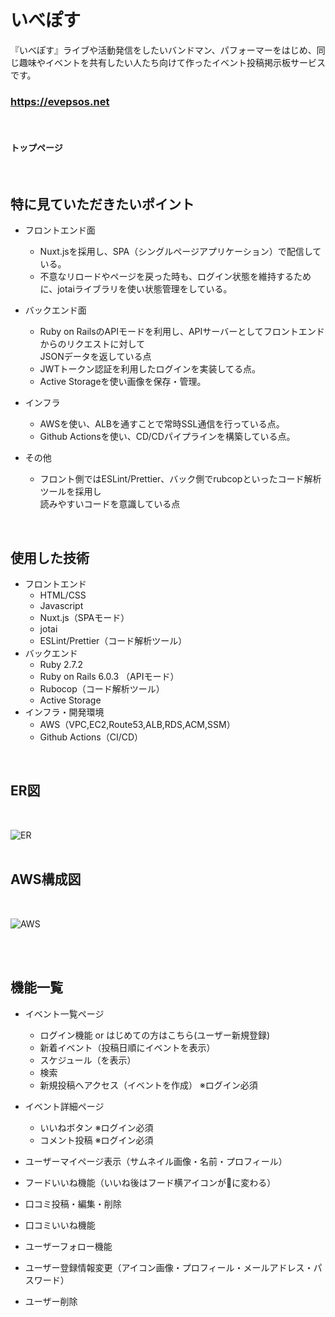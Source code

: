 # いべぽす
『いべぽす』ライブや活動発信をしたいバンドマン、パフォーマーをはじめ、同じ趣味やイベントを共有したい人たち向けて作ったイベント投稿掲示板サービスです。 
   
### https://evepsos.net
<br>  

#### トップページ

<br>

## 特に見ていただきたいポイント
- フロントエンド面
  - Nuxt.jsを採用し、SPA（シングルページアプリケーション）で配信している。
  - 不意なリロードやページを戻った時も、ログイン状態を維持するために、jotaiライブラリを使い状態管理をしている。

- バックエンド面
  - Ruby on RailsのAPIモードを利用し、APIサーバーとしてフロントエンドからのリクエストに対して<br>JSONデータを返している点
  - JWTトークン認証を利用したログインを実装してる点。
  - Active Storageを使い画像を保存・管理。

- インフラ
  - AWSを使い、ALBを通すことで常時SSL通信を行っている点。
  - Github Actionsを使い、CD/CDパイプラインを構築している点。

- その他
  - フロント側ではESLint/Prettier、バック側でrubcopといったコード解析ツールを採用し<br>読みやすいコードを意識している点

<br>

## 使用した技術
* フロントエンド  
  * HTML/CSS
  * Javascript
  * Nuxt.js（SPAモード）
  * jotai
  * ESLint/Prettier（コード解析ツール）
* バックエンド  
  * Ruby 2.7.2
  * Ruby on Rails 6.0.3 （APIモード）
  * Rubocop（コード解析ツール）
  * Active Storage
* インフラ・開発環境  
  * AWS（VPC,EC2,Route53,ALB,RDS,ACM,SSM）
  * Github Actions（CI/CD）

<br>

## ER図

<br>

![ER]( "ER図")  
<br>

## AWS構成図

<br>

![AWS]( "インフラ構成図")  
<br>

<br>

## 機能一覧
* イベント一覧ページ
    * ログイン機能 or はじめての方はこちら(ユーザー新規登録)
    * 新着イベント（投稿日順にイベントを表示）
    * スケジュール（を表示）
    * 検索
    * 新規投稿へアクセス（イベントを作成） ※ログイン必須

* イベント詳細ページ
    * いいねボタン ※ログイン必須
    * コメント投稿 ※ログイン必須
    
* ユーザーマイページ表示（サムネイル画像・名前・プロフィール）
* フードいいね機能（いいね後はフード横アイコンが🍴に変わる）
* 口コミ投稿・編集・削除
* 口コミいいね機能
* ユーザーフォロー機能
* ユーザー登録情報変更（アイコン画像・プロフィール・メールアドレス・パスワード）
* ユーザー削除


